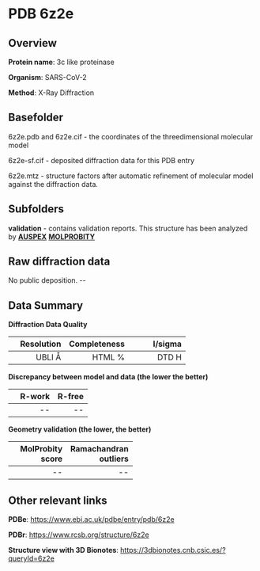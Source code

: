 # PDB 6z2e

## Overview

**Protein name**: 3c like proteinase

**Organism**: SARS-CoV-2

**Method**: X-Ray Diffraction



## Basefolder

6z2e.pdb and 6z2e.cif - the coordinates of the threedimensional molecular model

6z2e-sf.cif - deposited diffraction data for this PDB entry

6z2e.mtz - structure factors after automatic refinement of molecular model against the diffraction data.

## Subfolders





**validation** - contains validation reports. This structure has been analyzed by [**AUSPEX**](https://github.com/thorn-lab/coronavirus_structural_task_force/tree/master/pdb/3c_like_proteinase/SARS-CoV-2/6z2e/validation/auspex)  [**MOLPROBITY**](https://github.com/thorn-lab/coronavirus_structural_task_force/tree/master/pdb/3c_like_proteinase/SARS-CoV-2/6z2e/validation/molprobity)   



## Raw diffraction data

No public deposition. --<br> 

## Data Summary
**Diffraction Data Quality**

|   | Resolution | Completeness| I/sigma |
|---|-------------:|----------------:|--------------:|
|   |UBLI Å| HTML %|<img width=50/>DTD H|

**Discrepancy between model and data (the lower the better)**

|   | **R-work**| **R-free**   
|---|-------------:|----------------:|           
||--|--|

**Geometry validation (the lower, the better)**

|   |**MolProbity<br>score**| **Ramachandran<br>outliers** 
|---|-------------:|----------------:|
||--|--|

 

 



## Other relevant links 
**PDBe**:  https://www.ebi.ac.uk/pdbe/entry/pdb/6z2e
 
**PDBr**: https://www.rcsb.org/structure/6z2e 

**Structure view with 3D Bionotes**: https://3dbionotes.cnb.csic.es/?queryId=6z2e

